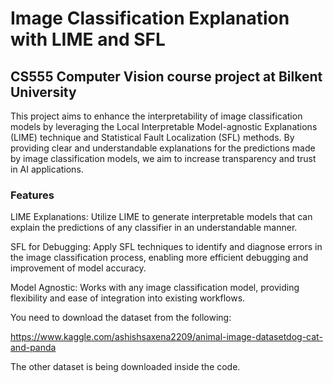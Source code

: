 # Image Classification Explanation with LIME and SFL
## CS555 Computer Vision course project at Bilkent University
This project aims to enhance the interpretability of image classification models by leveraging the Local Interpretable Model-agnostic Explanations (LIME) technique and Statistical Fault Localization (SFL) methods. By providing clear and understandable explanations for the predictions made by image classification models, we aim to increase transparency and trust in AI applications.
### Features
LIME Explanations: Utilize LIME to generate interpretable models that can explain the predictions of any classifier in an understandable manner.

SFL for Debugging: Apply SFL techniques to identify and diagnose errors in the image classification process, enabling more efficient debugging and improvement of model accuracy.

Model Agnostic: Works with any image classification model, providing flexibility and ease of integration into existing workflows.

You need to download the dataset from the following:

https://www.kaggle.com/ashishsaxena2209/animal-image-datasetdog-cat-and-panda

The other dataset is being downloaded inside the code.

